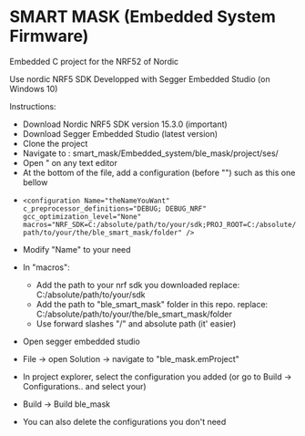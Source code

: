 # SMART MASK (Embedded System Firmware)

Embedded C project for the NRF52 of Nordic

Use nordic NRF5 SDK 
Developped with Segger Embedded Studio (on Windows 10)

Instructions:
- Download Nordic NRF5 SDK version 15.3.0 (important)
- Download Segger Embedded Studio (latest version)
- Clone the project
- Navigate to : smart_mask/Embedded_system/ble_mask/project/ses/ 
- Open " on any text editor
- At the bottom of the file, add a configuration (before "</solution>") such as this one bellow

+ `
    <configuration
        Name="theNameYouWant"
        c_preprocessor_definitions="DEBUG; DEBUG_NRF"
        gcc_optimization_level="None"
        macros="NRF_SDK=C:/absolute/path/to/your/sdk;PROJ_ROOT=C:/absolute/path/to/your/the/ble_smart_mask/folder" />
`
- Modify "Name" to your need

- In "macros":
    - Add the path to your nrf sdk you downloaded replace: C:/absolute/path/to/your/sdk
    - Add the path to "ble_smart_mask" folder in this repo. replace: C:/absolute/path/to/your/the/ble_smart_mask/folder
    - Use forward slashes "/" and absolute path (it' easier)

- Open segger embedded studio

- File -> open Solution -> navigate to "ble_mask.emProject"

- In project explorer, select the configuration you added (or go to Build -> Configurations.. and select your)

- Build -> Build ble_mask

- You can also delete the configurations you don't need